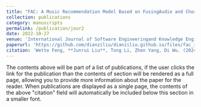 ```yaml
---
title: "FAC: A Music Recommendation Model Based on FusingAudio and Chord Features (115)"
collection: publications
category: manuscripts
permalink: /publication/jour2
date: 2022-10-27
venue: 'International Journal of Software Engineeringand Knowledge Engineer (IJSEKE, CCF C)'
paperurl: 'https://github.com/dianziliu/dianziliu.github.io/files/fac_ijseke22.pdf'
citation: 'Wette Feng, **Junrui Liu**, Tong Li, Zhen Yang, Di Wu. (2024). &quot;FAC: A Music Recommendation Model Based on FusingAudio and Chord Features (115.&quot; <i>International Journal of Software Engineeringand Knowledge Engineer</i>. Vol. 32, Nos. 11 & 12 (2022) 1753–1770.'
---
```

The contents above will be part of a list of publications, if the user clicks the link for the publication than the contents of section will be rendered as a full page, allowing you to provide more information about the paper for the reader. When publications are displayed as a single page, the contents of the above "citation" field will automatically be included below this section in a smaller font.
